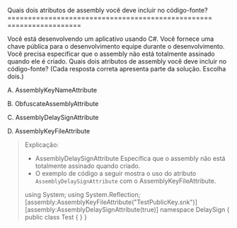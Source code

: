 ﻿Quais dois atributos de assembly você deve incluir no código-fonte?
================================================== ==================

Você está desenvolvendo um aplicativo usando C#. Você fornece uma chave pública para o desenvolvimento
equipe durante o desenvolvimento.
Você precisa especificar que o assembly não está totalmente assinado quando ele é criado.
Quais dois atributos de assembly você deve incluir no código-fonte? (Cada resposta correta
apresenta parte da solução. Escolha dois.)


A.
AssemblyKeyNameAttribute

B.
ObfuscateAssemblyAttribute

C.
AssemblyDelaySignAttribute

D.
AssemblyKeyFileAttribute

> Explicação:
> * AssemblyDelaySignAttribute
> Especifica que o assembly não está totalmente assinado quando criado.
> * O exemplo de código a seguir mostra o uso do atributo `AssemblyDelaySignAttribute`
> com o AssemblyKeyFileAttribute.
> 
> using System;
> using System.Reflection;
> [assembly:AssemblyKeyFileAttribute("TestPublicKey.snk")]
> [assembly:AssemblyDelaySignAttribute(true)]
> namespace DelaySign
> {
> public class Test { }
> }